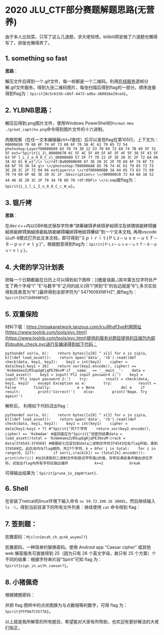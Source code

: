 # 2020 JLU_CTF部分赛题解题思路(无营养)

由于本人比较菜，只写了这么几道题，求大佬轻喷。bilibili网安做了六道题也懒得写了，排版也懒得弄了。

## 1. something so fast

![]()**思路**：

解压文件后得到一个.gif文件，每一帧都是一个二维码。利用[在线服务](https://zh.bloggif.com/gif-extract?id=a2baa5235403e274622ce0848197e96f)逐帧分解.gif文件服务，得到九张二维码图片，每张扫描后得到flag的一部分。顺序连接得到flag为：`Spirit{8c5c6150-c6bf-4473-ad6a-380016e29ced}`。

## 2. YLBNB![]()**思路**：

解压后得到.png图片文件，使用Windows PowerShell的`Format-Hex ./great_captcha.png`命令得到图片文件的十六进制。

肉眼观察（在任一文本编辑器ctrl+f查找）后可以发现flag在第105行，上下文为：
```00000650 70 68 6F 74 6F 73 68 6F 70 3A 4C 61 79 65 72 54 photoshop:LayerT00000660 65 78 74 3D 22 53 70 69 72 69 74 7B 69 5F 31 5F ext="Spirit{i_1\_00000670 6C 5F 4C 5F 49 5F 6F 5F 4F 5F 30 5F 43 5F 63 5F l_L_I_o_O_0_C_c\_00000680 57 5F 77 7D 22 2F 3E 20 3C 2F 72 64 66 3A 42 61 W_w}"/\> \</rdf:Ba00000690 67 3E 20 3C 2F 70 68 6F 74 6F 73 68 6F 70 3A 54 g\> \</photoshop:T000006A0 65 78 74 4C 61 79 65 72 73 3E 20 3C 2F 72 64 66 extLayers\> \</rdf000006B0 3A 44 65 73 63 72 69 70 74 69 6F 6E 3E 20 3C 2F :Description\> \</000006C0 72 64 66 3A 52 44 46 3E 20 3C 2F 78 3A 78 6D 70 rdf:RDF\> \</x:xmp```故flag为：`Spirit{i_1_l_L_I_o_O_0_C_c_W_w}`。

## 3. 锟斤拷![]()

**思路**：

在dev c++内以GBK格式保存字符串”锛筹綈锝夛綊锝夛綌锝涳及锛瑉锛嶏綍锝擄絽锛嶏綍锝旓絾锛嶏紭锛嶏綈锝曪綊锝咃綄锝欙綕”到一个文本文档, 再用vscode以utf-8模式打开此文本文档，即可得到”Ｓｐｉｒｉｔ{ＰＬz－ｕｓｅ－ｕｔｆ－８－ｐｕｒｅｌｙ}”，根据题意得到flag为：`Spirit{ＰＬz－ｕｓｅ－ｕｔｆ－８－ｐｕｒｅｌｙ}`。

## 4. 大佬的学习计划表![]()![]()![]()![]()

把每一个日期都画在日历上可以得到如下图样：![]()[(圈是误画，)其中第五位字符处产生了两个字母”I”
”E”与数字”6”之间的歧义(将“i”拼到”E”的右边就是”6”),多次实验得到其表意为”6”.]最终得到全部字符为” 5471609XNFHZ”, 故flag为：`Spirit{5471609XNFHZ}`.

## 5. 双重保险![]()

材料下载：https://misakanetwork.lanzous.com/irxJRhdf3ve利用网址 [https://www.toolnb.com/tools/pyc.html](https://www.toolnb.com/tools/pyc.html)提供的服务对题目提供的压缩包内部的double_check.pyc进行反编译得到如下代码：

```pythondef xor(a, b):    return bytes([x[0] ^ x[1] for x in zip(a, b)])def load_asset():    return open('data', 'rb').read()def check(data, key1, key2):    key1 = int(key1)    cipher = data[key1:key1 + 26]    return xor(key2.encode(), cipher) == 'Kvbm4aeoZzR5upGgKjqPE39ovM'if __name__ == '__main__':    data = load_asset()    key1 = input('Plz input password 1:')    key2 = input('Plz input password 2:')    try:        result = check(data, key1, key2)    except Exception as e:        try:            result = False        finally:            e = None            del e    if result:        print('Correct!')    else:        print('Nope. Try again!')```

解析后， 利用如下代码试出flag：

```pythondef xor(a, b):    return bytes([x[0] ^ x[1] for x in zip(a, b)])def load_asset():    return open('data', 'rb').read()def check(data, key1, key2):    key1 = int(key1)    cipher = data[key1:key1 + 7] #"Spirit{"共7个字符    return xor(key2.encode(), cipher) == 'Kvbm4ae' #返回值应为"Spirit{"加密的结果data = load_asset()total = 'Kvbm4aeoZzR5upGgKjqPE39ovM'crack = data[374543:374569] #根据前七位定位到data二进制文件的374543位处flag开始，直到374569位，此区间内与flag相同，共27个字符。k = 0for j in total:    for i in range(0, 127):        if xor(i,crack[k]) == (total[k].encode()):            print(chr(i)) #比对读取的二进制文件和尝试字符值i的值，穷举后满足条件输出该位字符。试验出flag內所有字符后跳出循环            k+=1            break```

可得输出结果为：`Spirit{prune_1s_1mp0rtant}`.

## 6. Shell

![]()在安装了netcat的linux环境下输入命令 `nc 59.72.109.16 30001`，然后继续输入 `ls -l`，得到当前目录下的所有文件列表：![]()继续使用 `cat` 命令得到 flag：![]()

## 7. 签到题：

凯撒密码：`Mjclcn{mcah_ch_qcnb_wuymul?}`

凯撒密码，一种简单的替换密码。使用 Android app “Caesar cipher” 或其他 web 解密服务可直接得到 25（因为只有 26 个英文字母，故只有 25 个方案）个不同的结果：![]()根据字符串片段“Spirit”可知 flag 为：`Spirit{sign_in_with_caesar?}`。

## 8. 小猪佩奇![]()

根据猪圈密码：![]()

并把 flag 图样中的点状图换为与点数相等的数字，可得 flag 为：`Spirit{FFF9A7C5577A}`。

以上就是我所解答的所有题目，希望能对大家有所帮助，也欢迎有更好解法的大佬们指正。
